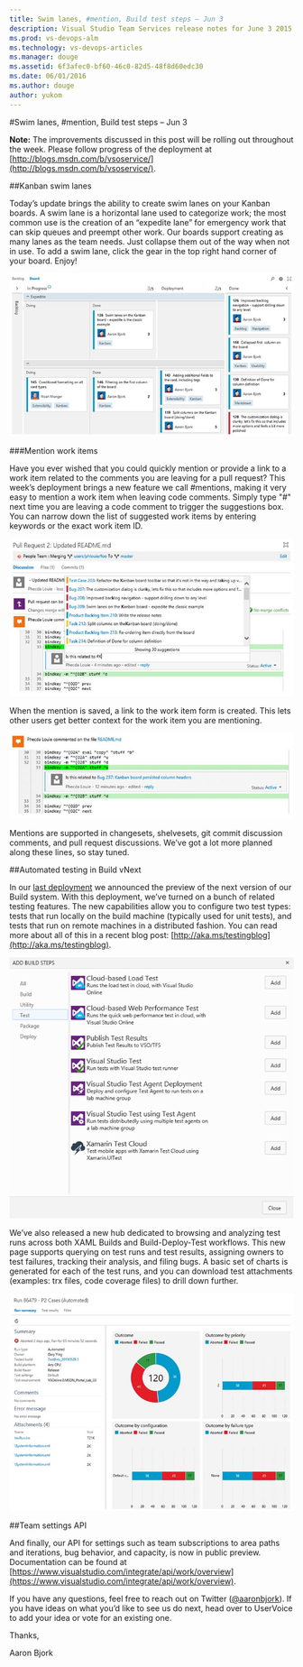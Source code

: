 ```yaml
---
title: Swim lanes, #mention, Build test steps – Jun 3
description: Visual Studio Team Services release notes for June 3 2015
ms.prod: vs-devops-alm
ms.technology: vs-devops-articles
ms.manager: douge
ms.assetid: 6f3afec0-bf60-46c0-82d5-48f8d60edc30
ms.date: 06/01/2016
ms.author: douge
author: yukom
---
```


#Swim lanes, #mention, Build test steps – Jun 3

**Note:** The improvements discussed in this post will be rolling out throughout the week. Please follow progress of the deployment at [http://blogs.msdn.com/b/vsoservice/](http://blogs.msdn.com/b/vsoservice/).

##Kanban swim lanes

Today’s update brings the ability to create swim lanes on your Kanban boards. A swim lane is a horizontal lane used to categorize work; the most common use is the creation of an “expedite lane” for emergency work that can skip queues and preempt other work. Our boards support creating as many lanes as the team needs. Just collapse them out of the way when not in use. To add a swim lane, click the gear in the top right hand corner of your board. Enjoy!

![Swim lanes on the Kanban board](_img/6_3_01.png)

##&#35;Mention work items

Have you ever wished that you could quickly mention or provide a link to a work item related to the comments you are leaving for a pull request? This week’s deployment brings a new feature we call #mentions, making it very easy to mention a work item when leaving code comments. Simply type "#" next time you are leaving a code comment to trigger the suggestions box. You can narrow down the list of suggested work items by entering keywords or the exact work item ID.

![Creating a #mention work item](_img/6_3_02.png)

When the mention is saved, a link to the work item form is created. This lets other users get better context for the work item you are mentioning.

![Viewing a #mention item](_img/6_3_03.png)

Mentions are supported in changesets, shelvesets, git commit discussion comments, and pull request discussions. We’ve got a lot more planned along these lines, so stay tuned.

##Automated testing in Build vNext

In our [last deployment](may-15-team-services.md) we announced the preview of the next version of our Build system. With this deployment, we’ve turned on a bunch of related testing features. The new capabilities allow you to configure two test types: tests that run locally on the build machine (typically used for unit tests), and tests that run on remote machines in a distributed fashion. You can read more about all of this in a recent blog post: [http://aka.ms/testingblog](http://aka.ms/testingblog).

![Selecting from available tests](_img/6_3_04.png)

We’ve also released a new hub dedicated to browsing and analyzing test runs across both XAML Builds and Build-Deploy-Test workflows. This new page supports querying on test runs and test results, assigning owners to test failures, tracking their analysis, and filing bugs. A basic set of charts is generated for each of the test runs, and you can download test attachments (examples: trx files, code coverage files) to drill down further.

![Viewing the test hub](_img/6_3_05.png)

##Team settings API

And finally, our API for settings such as team subscriptions to area paths and iterations, bug behavior, and capacity, is now in public preview. Documentation can be found at [https://www.visualstudio.com/integrate/api/work/overview](https://www.visualstudio.com/integrate/api/work/overview).

If you have any questions, feel free to reach out on Twitter ([@aaronbjork](https://twitter.com/aaronbjork)). If you have ideas on what you’d like to see us do next, head over to UserVoice to add your idea or vote for an existing one.

Thanks,

Aaron Bjork



